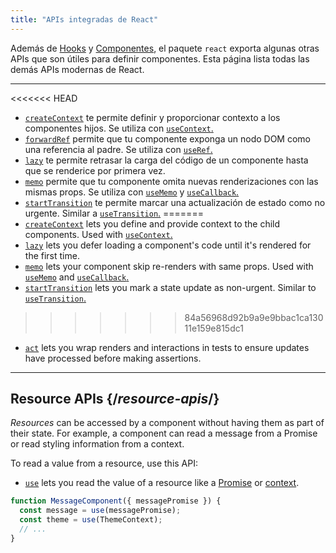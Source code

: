 ```yaml
---
title: "APIs integradas de React"
---
```


<Intro>

Además de [Hooks](/reference/react) y [Componentes](/reference/react/components), el paquete `react` exporta algunas otras APIs que son útiles para definir componentes. Esta página lista todas las demás APIs modernas de React.

</Intro>

---

<<<<<<< HEAD
* [`createContext`](/reference/react/createContext) te permite definir y proporcionar contexto a los componentes hijos. Se utiliza con [`useContext`.](/reference/react/useContext)
* [`forwardRef`](/reference/react/forwardRef) permite que tu componente exponga un nodo DOM como una referencia al padre. Se utiliza con [`useRef`.](/reference/react/useRef)
* [`lazy`](/reference/react/lazy) te permite retrasar la carga del código de un componente hasta que se renderice por primera vez.
* [`memo`](/reference/react/memo) permite que tu componente omita nuevas renderizaciones con las mismas props. Se utiliza con [`useMemo`](/reference/react/useMemo) y [`useCallback`.](/reference/react/useCallback)
* [`startTransition`](/reference/react/startTransition) te permite marcar una actualización de estado como no urgente. Similar a [`useTransition`.](/reference/react/useTransition)
=======
* [`createContext`](/reference/react/createContext) lets you define and provide context to the child components. Used with [`useContext`.](/reference/react/useContext)
* [`lazy`](/reference/react/lazy) lets you defer loading a component's code until it's rendered for the first time.
* [`memo`](/reference/react/memo) lets your component skip re-renders with same props. Used with [`useMemo`](/reference/react/useMemo) and [`useCallback`.](/reference/react/useCallback)
* [`startTransition`](/reference/react/startTransition) lets you mark a state update as non-urgent. Similar to [`useTransition`.](/reference/react/useTransition)
>>>>>>> 84a56968d92b9a9e9bbac1ca13011e159e815dc1
* [`act`](/reference/react/act) lets you wrap renders and interactions in tests to ensure updates have processed before making assertions.

---

## Resource APIs {/*resource-apis*/}

*Resources* can be accessed by a component without having them as part of their state. For example, a component can read a message from a Promise or read styling information from a context.

To read a value from a resource, use this API:

* [`use`](/reference/react/use) lets you read the value of a resource like a [Promise](https://developer.mozilla.org/en-US/docs/Web/JavaScript/Reference/Global_Objects/Promise) or [context](/learn/passing-data-deeply-with-context).
```js
function MessageComponent({ messagePromise }) {
  const message = use(messagePromise);
  const theme = use(ThemeContext);
  // ...
}
```
